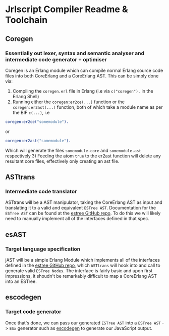# Jrlscript Compiler Readme & Toolchain

## Coregen
### Essentially out lexer, syntax and semantic analyser and intermediate code generator + optimiser
Coregen is an Erlang module which can compile normal Erlang source code files into both CoreErlang and a CoreErlang AST. This can be simply done via:

1) Compiling the `coregen.erl` file in Erlang (i.e via `c("coregen").` in the Erlang Shell)
2) Running either the `coregen:er2ce(...)` function or the `coregen:er2ast(...)` function, both of
   which take a module name as per the BIF `c(...)`, i.e
```erlang
coregen:er2ce("somemodule").
```
or
```erlang
coregen:er2ast("somemodule").
```
   Which will generate the files `somemodule.core` and `somemodule.ast` respectively
3) Feeding the atom `true` to the er2ast function will delete any resultant core files, effectively only creating an ast file.

## ASTtrans
### Intermediate code translator
ASTtrans will be a AST manipulator, taking the CoreErlang AST as input and translating it to a valid and equivalent `ESTree AST`. Documentation for the `ESTree AST` can be found at the [estree GitHub repo](https://github.com/estree/estree). To do this we will likely need to manually implement all of the interfaces defined in that spec.

## esAST
### Target language specification
jAST will be a simple Erlang Module which implements all of the interfaces defined in the [estree GitHub repo](https://github.com/estree/estree), which `ASTtrans` will hook into and call to generate valid `ESTree Nodes`. The interface is fairly basic and upon first impressions, it shoudn't be remarkably difficult to map a CoreErlang AST into an ESTree.

## escodegen
### Target code generator
Once that's done, we can pass our generated `ESTree AST` into a `ESTree AST` -> `ESx` generator such as [escodegen](https://github.com/estools/escodegen) to generate our JavaScript output.